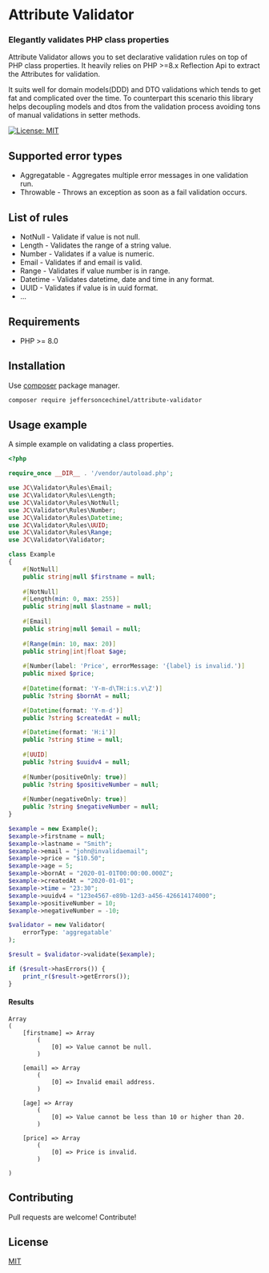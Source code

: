 # Attribute Validator
### Elegantly validates PHP class properties

Attribute Validator allows you to set declarative validation rules on top of PHP class properties.
It heavily relies on PHP >=8.x Reflection Api to extract the Attributes for validation.

It suits well for domain models(DDD) and DTO validations which tends to get fat and complicated over the time. To counterpart this scenario this library helps decoupling models and dtos from the validation process avoiding tons of 
manual validations in setter methods.

[![License: MIT](https://img.shields.io/badge/License-MIT-brightgreen.svg)](https://opensource.org/licenses/MIT)

Supported error types
---
- Aggregatable - Aggregates multiple error messages in one validation run.
- Throwable - Throws an exception as soon as a fail validation occurs. 

List of rules
----

- NotNull - Validate if value is not null.
- Length - Validates the range of a string value.
- Number - Validates if a value is numeric.
- Email - Validates if and email is valid.
- Range - Validates if value number is in range.
- Datetime - Validates datetime, date and time in any format.
- UUID - Validates if value is in uuid format.
- ...

Requirements
----
- PHP >= 8.0

Installation
----

Use [composer](https://getcomposer.org/download/) package manager.

```bash
composer require jeffersoncechinel/attribute-validator
```

Usage example
----

A simple example on validating a class properties.

```php
<?php

require_once __DIR__ . '/vendor/autoload.php';

use JC\Validator\Rules\Email;
use JC\Validator\Rules\Length;
use JC\Validator\Rules\NotNull;
use JC\Validator\Rules\Number;
use JC\Validator\Rules\Datetime;
use JC\Validator\Rules\UUID;
use JC\Validator\Rules\Range;
use JC\Validator\Validator;

class Example
{
    #[NotNull]
    public string|null $firstname = null;
    
    #[NotNull]
    #[Length(min: 0, max: 255)]
    public string|null $lastname = null;
    
    #[Email]
    public string|null $email = null;
    
    #[Range(min: 10, max: 20)]
    public string|int|float $age;
    
    #[Number(label: 'Price', errorMessage: '{label} is invalid.')]
    public mixed $price;
    
    #[Datetime(format: 'Y-m-d\TH:i:s.v\Z')]
    public ?string $bornAt = null;

    #[Datetime(format: 'Y-m-d')]
    public ?string $createdAt = null;

    #[Datetime(format: 'H:i')]
    public ?string $time = null;
    
    #[UUID]
    public ?string $uuidv4 = null;
    
    #[Number(positiveOnly: true)]
    public ?string $positiveNumber = null;
    
    #[Number(negativeOnly: true)]
    public ?string $negativeNumber = null;
}

$example = new Example();
$example->firstname = null;
$example->lastname = "Smith";
$example->email = "john@invalidaemail";
$example->price = "$10.50";
$example->age = 5;
$example->bornAt = "2020-01-01T00:00:00.000Z";
$example->createdAt = "2020-01-01";
$example->time = "23:30";
$example->uuidv4 = "123e4567-e89b-12d3-a456-426614174000";
$example->positiveNumber = 10;
$example->negativeNumber = -10;

$validator = new Validator(
    errorType: 'aggregatable'
);

$result = $validator->validate($example);

if ($result->hasErrors()) {
    print_r($result->getErrors());
}

```
#### Results

```
Array
(
    [firstname] => Array
        (
            [0] => Value cannot be null.
        )

    [email] => Array
        (
            [0] => Invalid email address.
        )

    [age] => Array
        (
            [0] => Value cannot be less than 10 or higher than 20.
        )

    [price] => Array
        (
            [0] => Price is invalid.
        )

)

```



Contributing
----
Pull requests are welcome! Contribute!

License
----
[MIT](LICENSE)
